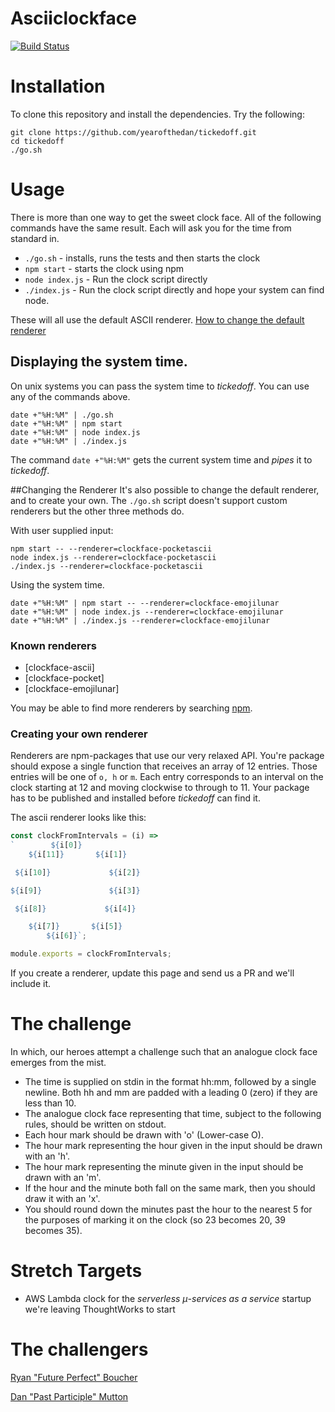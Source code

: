 # Asciiclockface

[![Build Status](https://snap-ci.com/danmutton/tickedoff/branch/master/build_image)](https://snap-ci.com/danmutton/tickedoff/branch/master)

# Installation

To clone this repository and install the dependencies. Try the following:

```shell
git clone https://github.com/yearofthedan/tickedoff.git
cd tickedoff
./go.sh
```

# Usage
There is more than one way to get the sweet clock face. All of the following commands have the same result. Each will ask you for the time from standard in.

* `./go.sh` - installs, runs the tests and then starts the clock
* `npm start` - starts the clock using npm
* `node index.js` - Run the clock script directly
* `./index.js` - Run the clock script directly and hope your system can find node.

These will all use the default ASCII renderer. [How to change the default renderer](#changing-the-renderer)

## Displaying the system time.
On unix systems you can pass the system time to *tickedoff*. You can use any of the commands above.

```shell
date +"%H:%M" | ./go.sh
date +"%H:%M" | npm start
date +"%H:%M" | node index.js
date +"%H:%M" | ./index.js
```

The command `date +"%H:%M"` gets the current system time and _pipes_ it to *tickedoff*.


##Changing the Renderer
It's also possible to change the default renderer, and to create your own. The `./go.sh` script doesn't support custom renderers but the other three methods do.

With user supplied input:

```shell
npm start -- --renderer=clockface-pocketascii
node index.js --renderer=clockface-pocketascii
./index.js --renderer=clockface-pocketascii
```

Using the system time.

```shell
date +"%H:%M" | npm start -- --renderer=clockface-emojilunar
date +"%H:%M" | node index.js --renderer=clockface-emojilunar
date +"%H:%M" | ./index.js --renderer=clockface-emojilunar
```

### Known renderers

* [clockface-ascii]
* [clockface-pocket]
* [clockface-emojilunar]

You may be able to find more renderers by searching [npm](https://www.npmjs.com/search?q=clockface).

### Creating your own renderer
Renderers are npm-packages that use our very relaxed API. You're package should expose a single function that receives an array of 12 entries. Those entries will be one of `o, h` or `m`. Each entry corresponds to an interval on the clock starting at 12 and moving clockwise to through to 11. Your package has to be published and installed before *tickedoff* can find it.

The ascii renderer looks like this:

```javascript
const clockFromIntervals = (i) =>
`        ${i[0]}
    ${i[11]}       ${i[1]}

 ${i[10]}             ${i[2]}

${i[9]}               ${i[3]}

 ${i[8]}             ${i[4]}

    ${i[7]}       ${i[5]}
        ${i[6]}`;

module.exports = clockFromIntervals;
```

If you create a renderer, update this page and send us a PR and we'll include it.


# The challenge
In which, our heroes attempt a challenge such that an analogue clock face emerges from the mist.

- The time is supplied on stdin in the format hh:mm, followed by a single newline. Both hh and mm are padded with a leading 0 (zero) if they are less than 10.
- The analogue clock face representing that time, subject to the following rules, should be written on stdout.
- Each hour mark should be drawn with 'o' (Lower-case O).
- The hour mark representing the hour given in the input should be drawn with an 'h'.
- The hour mark representing the minute given in the input should be drawn with an 'm'.
- If the hour and the minute both fall on the same mark, then you should draw it with an 'x'.
- You should round down the minutes past the hour to the nearest 5 for the purposes of marking it on the clock (so 23 becomes 20, 39 becomes 35).


# Stretch Targets
- AWS Lambda clock for the _serverless μ-services as a service_ startup we're leaving ThoughtWorks to start


# The challengers
[Ryan "Future Perfect" Boucher](https://github.com/distributedlife)

[Dan "Past Participle" Mutton](https://github.com/danmutton)
